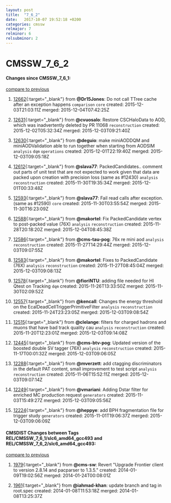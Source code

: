 ```yaml
---
layout: post
title:  "7_6_2"
date:   2017-10-07 19:52:18 +0200
categories: cmssw
relmajor: 7
relminor: 6
relsubminor: 2
---
```


# CMSSW_7_6_2
#### Changes since CMSSW_7_6_1:

[compare to previous](https://github.com/cms-sw/cmssw/compare/CMSSW_7_6_1...CMSSW_7_6_2)



1. [12662](http://github.com/cms-sw/cmssw/pull/12662){:target="_blank"}  from **@Dr15Jones**: Do not call TTree cache after an exception happens `comparison`  `core`  created: 2015-12-03T21:03:11Z merged: 2015-12-04T07:42:25Z

1. [12631](http://github.com/cms-sw/cmssw/pull/12631){:target="_blank"}  from **@cvuosalo**: Restore CSCHaloData to AOD, which was inadvertently deleted by PR 11068 `reconstruction`  created: 2015-12-02T05:32:34Z merged: 2015-12-03T09:21:40Z

1. [12630](http://github.com/cms-sw/cmssw/pull/12630){:target="_blank"}  from **@deguio**: make miniAODDQM and miniAODValidation able to run together when starting from AODSIM `analysis`  `dqm`  `operations`  created: 2015-12-01T22:19:40Z merged: 2015-12-03T09:05:18Z

1. [12612](http://github.com/cms-sw/cmssw/pull/12612){:target="_blank"}  from **@slava77**: PackedCandidates.. comment out parts of unit test that are not expected to work given that data are packed upon creation with precision loss (same as #12430) `analysis`  `reconstruction`  created: 2015-11-30T19:35:34Z merged: 2015-12-01T00:33:48Z

1. [12593](http://github.com/cms-sw/cmssw/pull/12593){:target="_blank"}  from **@slava77**: Fail read calls after exception. (same as #12590) `core`  created: 2015-11-30T03:55:54Z merged: 2015-11-30T16:23:09Z

1. [12588](http://github.com/cms-sw/cmssw/pull/12588){:target="_blank"}  from **@makortel**: Fix PackedCandidate vertex to post-packed value (76X) `analysis`  `reconstruction`  created: 2015-11-28T20:18:20Z merged: 2015-12-04T08:45:38Z

1. [12586](http://github.com/cms-sw/cmssw/pull/12586){:target="_blank"}  from **@cms-tau-pog**: 76x re mini aod `analysis`  `reconstruction`  created: 2015-11-27T14:29:44Z merged: 2015-12-03T09:07:55Z

1. [12583](http://github.com/cms-sw/cmssw/pull/12583){:target="_blank"}  from **@makortel**: Fixes to PackedCandidate (76X) `analysis`  `reconstruction`  created: 2015-11-27T08:45:04Z merged: 2015-12-03T09:08:13Z

1. [12578](http://github.com/cms-sw/cmssw/pull/12578){:target="_blank"}  from **@fioriNTU**: adding file needed for HI Qtest on Tracking `dqm`  created: 2015-11-26T13:33:50Z merged: 2015-11-30T02:09:52Z

1. [12557](http://github.com/cms-sw/cmssw/pull/12557){:target="_blank"}  from **@kencall**: Changes the energy threshold on the EcalDeadCellTriggerPrimitiveFilter `analysis`  `reconstruction`  created: 2015-11-24T23:23:05Z merged: 2015-12-03T09:08:54Z

1. [12515](http://github.com/cms-sw/cmssw/pull/12515){:target="_blank"}  from **@clelange**: filters for charged hadrons and muons that have bad track quality cau `analysis`  `reconstruction`  created: 2015-11-20T12:23:01Z merged: 2015-12-03T09:14:08Z

1. [12445](http://github.com/cms-sw/cmssw/pull/12445){:target="_blank"}  from **@cms-btv-pog**: Updated version of the boosted double SV tagger (76X) `analysis`  `reconstruction`  created: 2015-11-17T00:01:32Z merged: 2015-12-03T09:06:05Z

1. [12288](http://github.com/cms-sw/cmssw/pull/12288){:target="_blank"}  from **@mverzett**: add ctagging discriminators in the default PAT content, small improvement to test script `analysis`  `reconstruction`  created: 2015-11-06T15:52:11Z merged: 2015-12-03T09:07:14Z

1. [12249](http://github.com/cms-sw/cmssw/pull/12249){:target="_blank"}  from **@vmariani**: Adding Dstar filter for enriched MC production request `generators`  created: 2015-11-03T15:49:27Z merged: 2015-12-03T09:05:56Z

1. [12224](http://github.com/cms-sw/cmssw/pull/12224){:target="_blank"}  from **@heppye**: add BPH fragmentation file for trigger study `generators`  created: 2015-11-01T19:06:37Z merged: 2015-12-03T09:06:09Z

#### CMSDIST Changes between Tags REL/CMSSW_7_6_1/slc6_amd64_gcc493 and REL/CMSSW_7_6_2/slc6_amd64_gcc493:

[compare to previous](https://github.com/cms-sw/cmsdist/compare/REL/CMSSW_7_6_1/slc6_amd64_gcc493...REL/CMSSW_7_6_2/slc6_amd64_gcc493)



1. [1979](http://github.com/cms-sw/cmssw/pull/1979){:target="_blank"}  from **@cms-sw**: Revert "Upgrade Frontier client to version 2.8.14 and pacparser to 1.3.5." created: 2014-01-09T19:02:56Z merged: 2014-01-24T00:08:01Z

1. [1961](http://github.com/cms-sw/cmssw/pull/1961){:target="_blank"}  from **@iahmad-khan**: update branch and tag in  root.spec created: 2014-01-08T11:53:18Z merged: 2014-01-08T13:25:37Z
